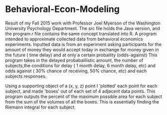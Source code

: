 # Behavioral-Econ-Modeling
Result of my Fall 2015 work with Professor Joel Myerson of the Washington University Psychology Department.
The src file holds the Java version, and the program.r file contains the same concept translated into R.
A program intended to approximate  collected data from behavioral economics experiments. 
Inputted data is from an experiment asking participants for the amount of money they would accept today in exchange for money given in the future ( time delay) and at only a certain probaility (odds-against)
This program takes in the delayed probabalilistic amount, the number of subjects,the conditions for delay ( 1 month delay, 6 month delay, etc) and odds against ( 30% chance of receiving, 50% chance, etc) and each subjects responses.

Using a supporting object of a (x, y, z) point I 'plotted' each point for each subject, and made 'boxes' out of each set of 4 adjacent data points. This program outputs the percent of the maximum possible area for each subject from the sum of the volumes of all the boxes. This is essentially finding the Riemann integral for each subject.

